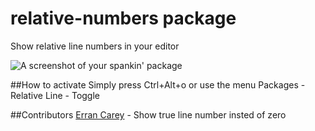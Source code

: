 # relative-numbers package

Show relative line numbers in your editor

![A screenshot of your spankin' package](https://raw.githubusercontent.com/robinridderholt/atom-relative-linenumbers/master/img/screenshot.PNG)

##How to activate
Simply press Ctrl+Alt+o or use the menu Packages - Relative Line - Toggle

##Contributors
[Erran Carey](https://github.com/erran) - Show true line number insted of zero
